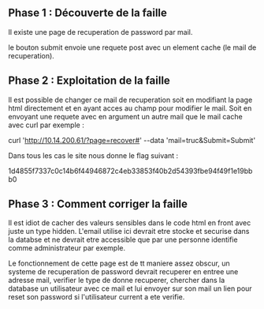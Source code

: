## Phase 1 : Découverte de la faille

Il existe une page de recuperation de password par mail. 

le bouton submit envoie une requete post avec un element cache (le mail de recuperation).

## Phase 2 : Exploitation de la faille

Il est possible de changer ce mail de recuperation soit en modifiant la page html directement et en ayant acces au champ pour modifier le mail. Soit en envoyant une requete avec en argument un autre mail que le mail cache avec curl par exemple :

curl 'http://10.14.200.61/?page=recover#' --data 'mail=truc&Submit=Submit'

Dans tous les cas le site nous donne le flag suivant :

1d4855f7337c0c14b6f44946872c4eb33853f40b2d54393fbe94f49f1e19bbb0


## Phase 3 : Comment corriger la faille

Il est idiot de cacher des valeurs sensibles dans le code html en front avec juste un type hidden. 
L'email utilise ici devrait etre stocke et securise dans la databse et ne devrait etre accessible que par une personne identifie comme administrateur par exemple. 

Le fonctionnement de cette page est de tt maniere assez obscur, un systeme de recuperation de password devrait recuperer en entree une adresse mail, verifier le type de donne recuperer, chercher dans la database un utilisateur avec ce mail et lui envoyer sur son mail un lien pour reset son password si l'utilisateur current a ete verifie.




